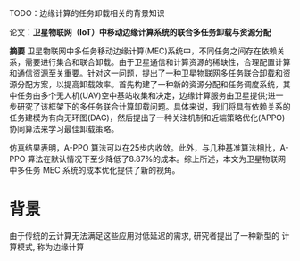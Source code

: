 TODO：边缘计算的任务卸载相关的背景知识

论文：**卫星物联网（IoT）中移动边缘计算系统的联合多任务卸载与资源分配**

**摘要**
卫星物联网中多任务移动边缘计算(MEC)系统中，不同任务之间存在依赖关系，需要进行集合和联合卸载。由于卫星通信和计算资源的稀缺性，合理配置计算和通信资源至关重要。针对这一问题，提出了一种卫星物联网多任务联合卸载和资源分配方案，以提高卸载效率。首先构建了一种新的资源分配和任务调度系统，其中任务由多个无人机(UAV)空中基站收集和决定，边缘计算服务由卫星提供;进一步研究了该框架下的多任务联合计算卸载问题。具体来说，我们将具有依赖关系的任务建模为有向无环图(DAG)，然后提出了一种关注机制和近端策略优化(APPO)协同算法来学习最佳卸载策略。

仿真结果表明，A-PPO 算法可以在25步内收敛。此外，与几种基准算法相比，A-PPO 算法在默认情况下至少降低了8.87%的成本。综上所述，本文为卫星物联网中多任务 MEC 系统的成本优化提供了新的视角。


# 背景
由于传统的云计算无法满足这些应用对低延迟的需求, 研究者提出了一种新型的
计算模式, 称为边缘计算